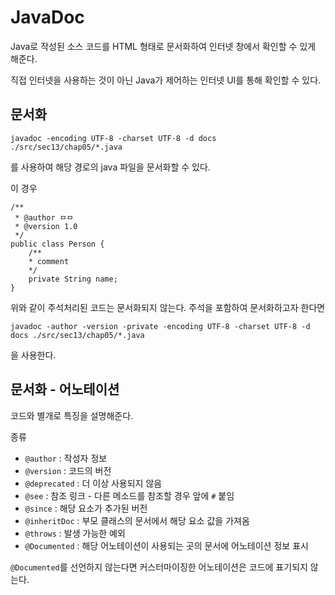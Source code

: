# JavaDoc
Java로 작성된 소스 코드를 HTML 형태로 문서화하여 인터넷 창에서 확인할 수 있게 해준다.

직접 인터넷을 사용하는 것이 아닌 Java가 제어하는 인터넷 UI를 통해 확인할 수 있다.
## 문서화
```
javadoc -encoding UTF-8 -charset UTF-8 -d docs ./src/sec13/chap05/*.java
```
를 사용하여 해당 경로의 java 파일을 문서화할 수 있다.

이 경우
```
/**
 * @author ㅁㅁ
 * @version 1.0
 */
public class Person {
    /**
    * comment
    */
    private String name;
}
```
위와 같이 주석처리된 코드는 문서화되지 않는다. 주석을 포함하여 문서화하고자 한다면
```
javadoc -author -version -private -encoding UTF-8 -charset UTF-8 -d docs ./src/sec13/chap05/*.java
```
을 사용한다.
## 문서화 - 어노테이션
코드와 별개로 특징을 설명해준다.

종류
- `@author` : 작성자 정보
- `@version` : 코드의 버전
- `@deprecated` : 더 이상 사용되지 않음
- `@see` : 참조 링크 - 다른 메소드를 참조할 경우 앞에 `#` 붙임
- `@since` : 해당 요소가 추가된 버전
- `@inheritDoc` : 부모 클래스의 문서에서 해당 요소 값을 가져옴
- `@throws` : 발생 가능한 예외
- `@Documented` : 해당 어노테이션이 사용되는 곳의 문서에 어노테이션 정보 표시

`@Documented`를 선언하지 않는다면 커스터마이징한 어노테이션은 코드에 표기되지 않는다.
